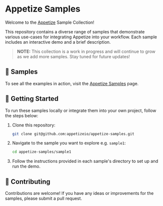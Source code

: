 # Appetize Samples

Welcome to the [Appetize](https://www.appetize.io) Sample Collection!

This repository contains a diverse range of samples that demonstrate various use-cases for integrating Appetize into your workflow. Each sample includes an interactive demo and a brief description.

> **NOTE:** This collection is a work in progress and will continue to grow as we add more samples. Stay tuned for future updates!

## :rocket: Samples

To see all the examples in action, visit the [Appetize Samples](https://appetizeio.github.io/appetize-samples/) page.

## :hammer: Getting Started

To run these samples locally or integrate them into your own project, follow the steps below:

1. Clone this repository:

   ```bash
   git clone git@github.com:appetizeio/appetize-samples.git
   ```

2. Navigate to the sample you want to explore e.g. `sample1`:

    ```bash
    cd appetize-samples/sample1
   ```

3. Follow the instructions provided in each sample's directory to set up and run the demo.

## :raising_hand: Contributing
Contributions are welcome! If you have any ideas or improvements for the samples, please submit a pull request.